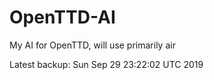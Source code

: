 # OpenTTD-AI
My AI for OpenTTD, will use primarily air

Latest backup: Sun Sep 29 23:22:02 UTC 2019
